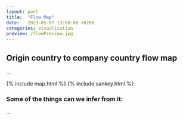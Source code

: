 ```yaml
---
layout: post
title:  "Flow Map"
date:   2023-05-07 13:00:00 +0200
categories: Visualization
preview: /flowPreview.jpg
---
```


## Origin country to company country flow map
...

{% include map.html %}
{% include sankey.html %}

### Some of the things can we infer from it:
...
